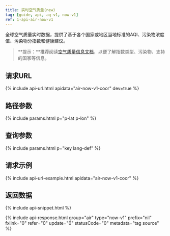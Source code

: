 ```yaml
---
title: 实时空气质量(new)
tag: [guide, api, aq-v1, now-v1]
ref: 1-api-air-now-v1
---
```


全球空气质量实时数据，提供了基于各个国家或地区当地标准的AQI、污染物浓度值、污染物分指数和健康建议。

> **提示：**推荐阅读[空气质量信息文档](/docs/resource/air-info/)，以便了解指数类型、污染物、支持的国家等信息。

## 请求URL

{% include api-url.html apidata="air-now-v1-coor" dev=true %}

## 路径参数

{% include params.html p="p-lat p-lon" %}

## 查询参数

{% include params.html p="key lang-def" %}

## 请求示例

{% include api-url-example.html apidata="air-now-v1-coor" %}

## 返回数据

{% include api-snippet.html %}

{% include api-response.html group="air" type="now-v1" prefix="nil" fxlink="0" refer="0" update="0" statusCode="0" metadata="tag source"  %}